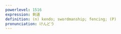 ```yaml
---
powerlevel: 1516
expression: 剣道
definition: (n) kendo; swordmanship; fencing; (P)
pronunciation: けんどう
---
```

